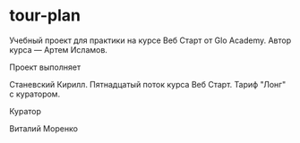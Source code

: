 # tour-plan

Учебный проект для практики на курсе Веб Старт от Glo Academy. Автор курса — Артем Исламов.

Проект выполняет

Станевский Кирилл. Пятнадцатый поток курса Веб Старт. Тариф "Лонг" с куратором.

Куратор

Виталий Моренко

